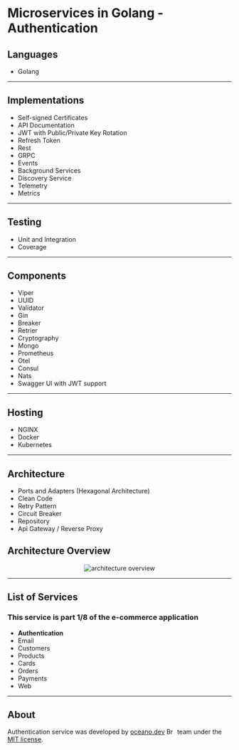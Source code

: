 # **Microservices in Golang - Authentication**

## Languages

- Golang

---

## Implementations

- Self-signed Certificates
- API Documentation
- JWT with Public/Private Key Rotation
- Refresh Token
- Rest
- GRPC
- Events
- Background Services
- Discovery Service
- Telemetry
- Metrics  

---

## Testing

- Unit and Integration
- Coverage

---

## Components

- Viper
- UUID  
- Validator  
- Gin
- Breaker
- Retrier
- Cryptography
- Mongo
- Prometheus
- Otel
- Consul
- Nats
- Swagger UI with JWT support

---

## Hosting

- NGINX
- Docker
- Kubernetes

---

## Architecture

- Ports and Adapters (Hexagonal Architecture)
- Clean Code
- Retry Pattern
- Circuit Breaker
- Repository
- Api Gateway / Reverse Proxy

###

## Architecture Overview

<p align="center">
    <img alt="architecture overview" src="https://github.com/JohnSalazar/microservices-go-authentication/assets/16736914/c4c0aac9-8e2c-4d69-993e-fe72218ee75d" />
</p>

---

## List of Services

### This service is part 1/8 of the e-commerce application

- **Authentication**
- Email
- Customers
- Products
- Cards
- Orders
- Payments
- Web

---

## About

Authentication service was developed by [oceano.dev](https://oceano.dev/) <img alt="Brasil" src="https://github.com/JohnSalazar/microservices-go-authentication/assets/16736914/3ecb04fb-b2ce-4e8b-b492-99c5c5c4b317" width="20" height="14" /> team under the [MIT license](LICENSE).
